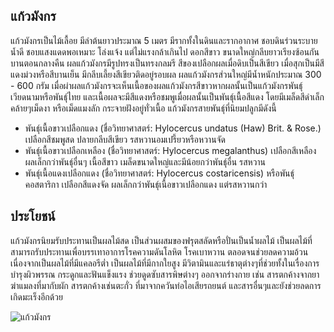 ## แก้วมังกร
แก้วมังกรเป็นไม้เลื้อย มีลำต้นยาวประมาณ 5 เมตร มีรากทั้งในดินและรากอากาศ ชอบดินร่วนระบายน้ำดี ชอบแสงแดดพอเหมาะ โล่งแจ้ง แต่ไม่แรงกล้าเกินไป
ดอกสีขาว ขนาดใหญ่กลีบยาวเรียงซ้อนกัน บานตอนกลางคืน ผลแก้วมังกรมีรูปทรงเป็นทรงกลมรี สีของเปลือกผลเมื่อดิบเป็นสีเขียว 
เมื่อสุกเป็นมีสีแดงม่วงหรือสีบานเย็น มีกลีบเลี้ยงสีเขียวติดอยู่รอบผล ผลแก้วมังกรส่วนใหญ่มีน้ำหนักประมาณ 300 - 600 กรัม 
เมื่อผ่าผลแก้วมังกรจะเห็นเนื้อของผลแก้วมังกรสีขาวหากผลนั้นเป็นแก้วมังกรพันธุ์เวียดนามหรือพันธุ์ไทย และเนื้อผลจะมีสีแดงหรือชมพูเมื่อผลนั้นเป็นพันธุ์เนื้อสีแดง 
โดยมีเมล็ดสีดำเล็กคล้ายๆเม็ดงา หรือเม็ดแมงลัก กระจายฝังอยู่ทั่วเนื้อ แก้วมังกรสายพันธุ์ที่นิยมปลูกมีดังนี้
+ พันธุ์เนื้อขาวเปลือกแดง (ชื่อวิทยาศาสตร์: Hylocercus undatus (Haw) Brit. & Rose.) เปลือกสีชมพูสด ปลายกลีบสีเขียว รสหวานอมเปรี้ยวหรือหวานจัด
+ พันธุ์เนื้อขาวเปลือกเหลือง (ชื่อวิทยาศาสตร์: Hylocercus megalanthus) เปลือกสีเหลือง ผลเล็กกว่าพันธุ์อื่นๆ เนื้อสีขาว เมล็ดขนาดใหญ่และมีน้อยกว่าพันธุ์อื่น รสหวาน
+ พันธุ์เนื้อแดงเปลือกแดง (ชื่อวิทยาศาสตร์: Hylocercus costaricensis) หรือพันธุ์คอสตาริกา เปลือกสีแดงจัด ผลเล็กกว่าพันธุ์เนื้อขาวเปลือกแดง แต่รสหวานกว่า

## ประโยชน์
แก้วมังกรนิยมรับประทานเป็นผลไม้สด เป็นส่วนผสมของฟรุตสลัดหรือปั่นเป็นน้ำผลไม้ เป็นผลไม้ที่สามารถรับประทานเพื่อบรรเทาอาการโรคความดันโลหิต โรคเบาหวาน
ตลอดจนช่วยลดความอ้วนเนื่องจากเป็นผลไม้ที่มีแคลอรีต่ำ เป็นผลไม้ที่มีกากใยสูง มีวิตามินและแร่ธาตุต่างๆที่ช่วยทั้งในเรื่องการบำรุงผิวพรรณ กระดูกและฟันแข็งแรง 
ช่วยดูดซับสารพิษต่างๆ ออกจากร่างกาย เช่น สารตกค้างจากยาฆ่าแมลงที่มากับผัก สารตกค้างเช่นตะกั่ว ที่มาจากควันท่อไอเสียรถยนต์ และสารอื่นๆและยังช่วยลดการเกิดมะเร็งอีกด้วย

![แก้วมังกร](http://image.liekr.com/bloguploads/20160804/5871470302936.jpg)
